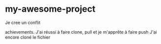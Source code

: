 # my-awesome-project
Je cree un conflit

achievements.
J'ai réussi à faire clone, pull et je m'apprête à faire push
J'ai encore cloné le fichier